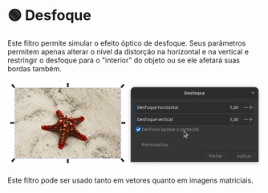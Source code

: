 # 🟢 Desfoque

Este filtro permite simular o efeito óptico de desfoque. Seus parâmetros permitem apenas alterar o nível da distorção na horizontal e na vertical e restringir o desfoque para o "interior" do objeto ou se ele afetará suas bordas também.

![](<../../.gitbook/assets/Peek 24-07-2022 02-32.gif>)

Este filtro pode ser usado tanto em vetores quanto em imagens matriciais.&#x20;

